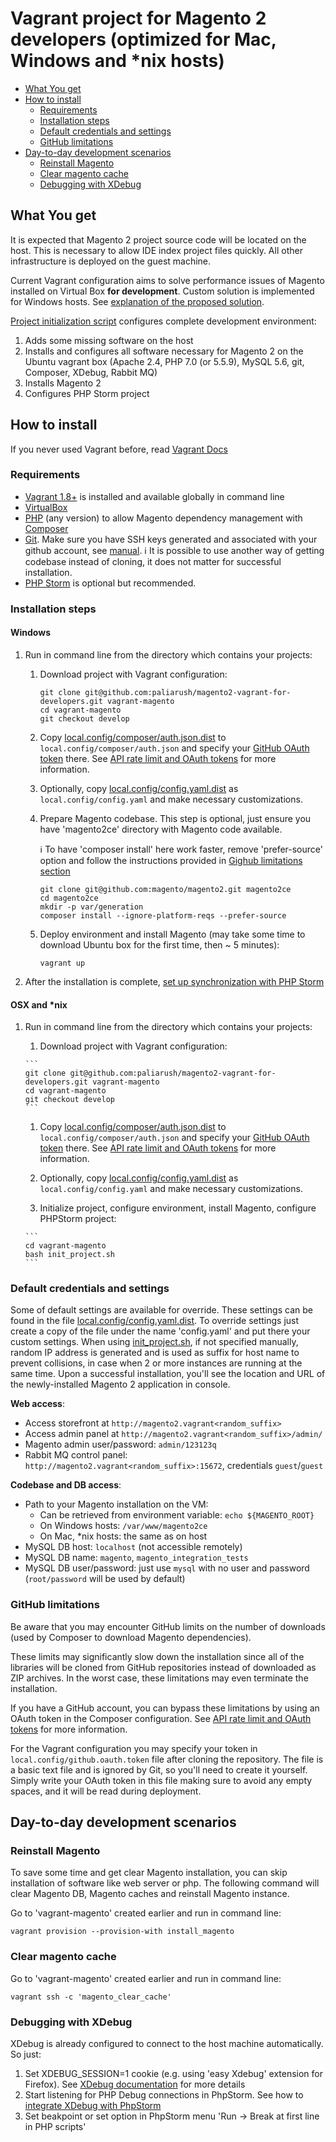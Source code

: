 # Vagrant project for Magento 2 developers (optimized for Mac, Windows and \*nix hosts)

 * [What You get](#what-you-get)
 * [How to install](#how-to-install)
   * [Requirements](#requirements)
   * [Installation steps](#installation-steps)
   * [Default credentials and settings](#default-credentials-and-settings)
   * [GitHub limitations](#github-limitations)
 * [Day-to-day development scenarios](#day-to-day-development-scenarios)
   * [Reinstall Magento](#reinstall-magento)
   * [Clear magento cache](#clear-magento-cache)
   * [Debugging with XDebug](#debugging-with-xdebug)

## What You get

It is expected that Magento 2 project source code will be located on the host. 
This is necessary to allow IDE index project files quickly. All other infrastructure is deployed on the guest machine.

Current Vagrant configuration aims to solve performance issues of Magento installed on Virtual Box **for development**.
Custom solution is implemented for Windows hosts. See [explanation of the proposed solution](docs/performance-issue-on-windows-hosts.md).

[Project initialization script](init_project.sh) configures complete development environment:

 1. Adds some missing software on the host
 1. Installs and configures all software necessary for Magento 2 on the Ubuntu vagrant box (Apache 2.4, PHP 7.0 (or 5.5.9), MySQL 5.6, git, Composer, XDebug, Rabbit MQ)
 1. Installs Magento 2
 1. Configures PHP Storm project

## How to install

If you never used Vagrant before, read [Vagrant Docs](https://docs.vagrantup.com/v2)

### Requirements
- [Vagrant 1.8+](https://www.vagrantup.com/downloads.html) is installed and available globally in command line
- [VirtualBox](https://www.virtualbox.org/wiki/Downloads)
- [PHP](http://php.net/manual/en/install.php) (any version) to allow Magento dependency management with [Composer](https://getcomposer.org/doc/00-intro.md)
- [Git](https://git-scm.com/book/en/v2/Getting-Started-Installing-Git). Make sure you have SSH keys generated and associated with your github account, see [manual](https://help.github.com/articles/generating-ssh-keys/).
:information_source: It is possible to use another way of getting codebase instead of cloning, it does not matter for successful installation.
- [PHP Storm](https://www.jetbrains.com/phpstorm) is optional but recommended.

### Installation steps

#### Windows

 1. Run in command line from the directory which contains your projects:

     1. Download project with Vagrant configuration:
     
        ```
        git clone git@github.com:paliarush/magento2-vagrant-for-developers.git vagrant-magento
        cd vagrant-magento
        git checkout develop
        ```
        
     1. Copy [local.config/composer/auth.json.dist](local.config/composer/auth.json.dist) to `local.config/composer/auth.json` and specify your [GitHub OAuth token](https://github.com/settings/tokens) there. See [API rate limit and OAuth tokens](https://getcomposer.org/doc/articles/troubleshooting.md#api-rate-limit-and-oauth-tokens) for more information. 
     
     1. Optionally, copy [local.config/config.yaml.dist](local.config/config.yaml.dist) as `local.config/config.yaml` and make necessary customizations.
           
     1. Prepare Magento codebase. This step is optional, just ensure you have 'magento2ce' directory with Magento code available.
         
         :information_source: To have 'composer install' here work faster, remove 'prefer-source' option and follow the instructions provided in [Gighub limitations section](README.md#github-limitations)
     
        ```
        git clone git@github.com:magento/magento2.git magento2ce
        cd magento2ce
        mkdir -p var/generation
        composer install --ignore-platform-reqs --prefer-source
        ```
        
     1. Deploy environment and install Magento (may take some time to download Ubuntu box for the first time, then ~ 5 minutes):
             
        ```
        vagrant up
        ```
            
 1. After the installation is complete, [set up synchronization with PHP Storm](docs/phpstorm-configuration-windows-hosts.md)
 
#### OSX and *nix
 
 1. Run in command line from the directory which contains your projects:

      1. Download project with Vagrant configuration:
      
        ```
        git clone git@github.com:paliarush/magento2-vagrant-for-developers.git vagrant-magento
        cd vagrant-magento
        git checkout develop
        ```
     
      1. Copy [local.config/composer/auth.json.dist](local.config/composer/auth.json.dist) to `local.config/composer/auth.json` and specify your [GitHub OAuth token](https://github.com/settings/tokens) there. See [API rate limit and OAuth tokens](https://getcomposer.org/doc/articles/troubleshooting.md#api-rate-limit-and-oauth-tokens) for more information. 
      
      1. Optionally, copy [local.config/config.yaml.dist](local.config/config.yaml.dist) as `local.config/config.yaml` and make necessary customizations.
      
      1. Initialize project, configure environment, install Magento, configure PHPStorm project:
      
        ```
        cd vagrant-magento
        bash init_project.sh
        ```

### Default credentials and settings
Some of default settings are available for override. These settings can be found in the file [local.config/config.yaml.dist](local.config/config.yaml.dist).
To override settings just create a copy of the file under the name 'config.yaml' and put there your custom settings.
When using [init_project.sh](init_project.sh), if not specified manually, random IP address is generated and is used as suffix for host name to prevent collisions, in case when 2 or more instances are running at the same time.
Upon a successful installation, you'll see the location and URL of the newly-installed Magento 2 application in console.

**Web access**:
- Access storefront at `http://magento2.vagrant<random_suffix>`
- Access admin panel at `http://magento2.vagrant<random_suffix>/admin/`
- Magento admin user/password: `admin/123123q`
- Rabbit MQ control panel: `http://magento2.vagrant<random_suffix>:15672`, credentials `guest`/`guest`

**Codebase and DB access**:
- Path to your Magento installation on the VM:
  - Can be retrieved from environment variable: `echo ${MAGENTO_ROOT}`
  - On Windows hosts: `/var/www/magento2ce`
  - On Mac, \*nix hosts: the same as on host
- MySQL DB host: `localhost` (not accessible remotely)
- MySQL DB name: `magento`, `magento_integration_tests`
- MySQL DB user/password: just use `mysql` with no user and password (`root/password` will be used by default)

### GitHub limitations

Be aware that you may encounter GitHub limits on the number of downloads (used by Composer to download Magento dependencies).

These limits may significantly slow down the installation since all of the libraries will be cloned from GitHub repositories instead of downloaded as ZIP archives. In the worst case, these limitations may even terminate the installation.

If you have a GitHub account, you can bypass these limitations by using an OAuth token in the Composer configuration. See [API rate limit and OAuth tokens](https://getcomposer.org/doc/articles/troubleshooting.md#api-rate-limit-and-oauth-tokens) for more information.

For the Vagrant configuration you may specify your token in `local.config/github.oauth.token` file after cloning the repository. The file is a basic text file and is ignored by Git, so you'll need to create it yourself. Simply write your OAuth token in this file making sure to avoid any empty spaces, and it will be read during deployment.

## Day-to-day development scenarios
    
### Reinstall Magento
To save some time and get clear Magento installation, you can skip installation of software like web server or php.
The following command will clear Magento DB, Magento caches and reinstall Magento instance.

Go to 'vagrant-magento' created earlier and run in command line:

```
vagrant provision --provision-with install_magento
```

### Clear magento cache

Go to 'vagrant-magento' created earlier and run in command line:

```
vagrant ssh -c 'magento_clear_cache'
```

### Debugging with XDebug

XDebug is already configured to connect to the host machine automatically. So just:
 
 1. Set XDEBUG_SESSION=1 cookie (e.g. using 'easy Xdebug' extension for Firefox). See [XDebug documentation](http://xdebug.org/docs/remote) for more details
 1. Start listening for PHP Debug connections in PhpStorm. See how to [integrate XDebug with PhpStorm](https://www.jetbrains.com/phpstorm/help/configuring-xdebug.html#integrationWithProduct)
 1. Set beakpoint or set option in PhpStorm menu 'Run -> Break at first line in PHP scripts'
